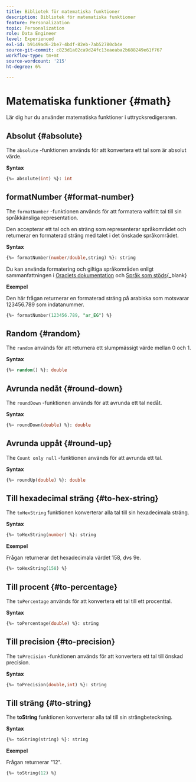 ```yaml
---
title: Bibliotek för matematiska funktioner
description: Bibliotek för matematiska funktioner
feature: Personalization
topic: Personalization
role: Data Engineer
level: Experienced
exl-id: b9149ad6-2be7-4bdf-82eb-7ab52780cb4e
source-git-commit: c823d1a02ca9d24fc13eaeaba2b688249e61f767
workflow-type: tm+mt
source-wordcount: '215'
ht-degree: 6%

---
```


# Matematiska funktioner {#math}

Lär dig hur du använder matematiska funktioner i uttrycksredigeraren.

## Absolut {#absolute}

The `absolute` -funktionen används för att konvertera ett tal som är absolut värde.

**Syntax**

```sql
{%= absolute(int) %}: int
```

## formatNumber {#format-number}

The `formatNumber` -funktionen används för att formatera valfritt tal till sin språkkänsliga representation.

Den accepterar ett tal och en sträng som representerar språkområdet och returnerar en formaterad sträng med talet i det önskade språkområdet.

**Syntax**

```sql
{%= formatNumber(number/double,string) %}: string
```

Du kan använda formatering och giltiga språkområden enligt sammanfattningen i [Oraclets dokumentation](https://docs.oracle.com/javase/8/docs/api/java/util/Locale.html) och [Språk som stöds](https://www.oracle.com/java/technologies/javase/jdk11-suported-locales.html){_blank}

**Exempel**

Den här frågan returnerar en formaterad sträng på arabiska som motsvarar 123456.789 som indatanummer.

```sql
{%= formatNumber(123456.789, "ar_EG") %}
```

## Random {#random}

The `random` används för att returnera ett slumpmässigt värde mellan 0 och 1.

**Syntax**

```sql
{%= random() %}: double
```

## Avrunda nedåt {#round-down}

The `roundDown` -funktionen används för att avrunda ett tal nedåt.

**Syntax**

```sql
{%= roundDown(double) %}: double
```

## Avrunda uppåt {#round-up}

The `Count only null` -funktionen används för att avrunda ett tal.

**Syntax**

```sql
{%= roundUp(double) %}: double
```

## Till hexadecimal sträng {#to-hex-string}

The `toHexString` funktionen konverterar alla tal till sin hexadecimala sträng.

**Syntax**

```sql
{%= toHexString(number) %}: string
```

**Exempel**

Frågan returnerar det hexadecimala värdet 158, dvs 9e.

```sql
{%= toHexString(158) %}
```

## Till procent {#to-percentage}

The `toPercentage` används för att konvertera ett tal till ett procenttal.

**Syntax**

```sql
{%= toPercentage(double) %}: string
```

## Till precision {#to-precision}

The `toPrecision` -funktionen används för att konvertera ett tal till önskad precision.

**Syntax**

```sql
{%= toPrecision(double,int) %}: string
```

## Till sträng {#to-string}

The **toString** funktionen konverterar alla tal till sin strängbeteckning.

**Syntax**

```sql
{%= toString(string) %}: string
```

**Exempel**

Frågan returnerar &quot;12&quot;.

```sql
{%= toString(12) %} 
```
